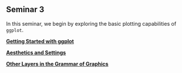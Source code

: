 ## Seminar 3

In this seminar, we begin by exploring the basic plotting capabilities of `ggplot`.

<a style="font-weight:bold"  href="https://nicholas-sim.github.io/ANL501-Data-Visualisation-and-Storytelling/seminar_3/gettingstarted">  Getting Started with ggplot </a>


<a style="font-weight:bold"  href="https://nicholas-sim.github.io/ANL501-Data-Visualisation-and-Storytelling/seminar_3/aesthetics">  Aesthetics and Settings </a>

<a style="font-weight:bold"  href="https://nicholas-sim.github.io/ANL501-Data-Visualisation-and-Storytelling/seminar_3/otherlayers"> Other Layers in the Grammar of Graphics </a>




